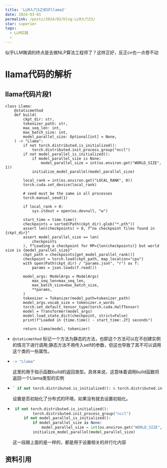 ```yaml
---
title: 'LLM入门3之初识llama2'
date: 2024-03-01
permalink: /posts/2024/03/blog-LLM入门23/
star: superior
tags:
  - LLM实践
  - 
---
```


似乎LLM微调的终点是去做NLP算法工程师了？这样正好，反正cv也一点卷不动

# llama代码的解析

## llama代码片段1

    class Llama:
        @staticmethod  
        def build(
            ckpt_dir: str,
            tokenizer_path: str,
            max_seq_len: int,
            max_batch_size: int,
            model_parallel_size: Optional[int] = None,
        ) -> "Llama":
            if not torch.distributed.is_initialized():
                torch.distributed.init_process_group("nccl")
            if not model_parallel_is_initialized():
                if model_parallel_size is None:
                    model_parallel_size = int(os.environ.get("WORLD_SIZE", 1))
                initialize_model_parallel(model_parallel_size)

            local_rank = int(os.environ.get("LOCAL_RANK", 0))
            torch.cuda.set_device(local_rank)

            # seed must be the same in all processes
            torch.manual_seed(1)

            if local_rank > 0:
                sys.stdout = open(os.devnull, "w")

            start_time = time.time()
            checkpoints = sorted(Path(ckpt_dir).glob("*.pth"))
            assert len(checkpoints) > 0, f"no checkpoint files found in {ckpt_dir}"
            assert model_parallel_size == len(
                checkpoints
            ), f"Loading a checkpoint for MP={len(checkpoints)} but world size is {model_parallel_size}"
            ckpt_path = checkpoints[get_model_parallel_rank()]
            checkpoint = torch.load(ckpt_path, map_location="cpu")
            with open(Path(ckpt_dir) / "params.json", "r") as f:
                params = json.loads(f.read())

            model_args: ModelArgs = ModelArgs(
                max_seq_len=max_seq_len,
                max_batch_size=max_batch_size,
                **params,
            )
            tokenizer = Tokenizer(model_path=tokenizer_path)
            model_args.vocab_size = tokenizer.n_words
            torch.set_default_tensor_type(torch.cuda.HalfTensor)
            model = Transformer(model_args)
            model.load_state_dict(checkpoint, strict=False)
            print(f"Loaded in {time.time() - start_time:.2f} seconds")

            return Llama(model, tokenizer)

*  `@staticmethod` 标记一个方法为静态的方法，也即这个方法可以在不创建实例的情况下进行调用;静态方法不用传入self的参数，但这也导致了其不可以调用这个类的一些属性。

*   ```python
    -> "Llama"
    ```
    这里的用于指示函数build的返回类型。具体来说，这意味着调用build函数将返回一个Llama类型的实例

*   ```python
    ` if not torch.distributed.is_initialized(): & torch.distributed.init_process_group("nccl") ` 
    ```
    设置是否初始化了分布式的环境，如果没有就去设置初始化。

*  ```python
    if not torch.distributed.is_initialized():
            torch.distributed.init_process_group("nccl")
        if not model_parallel_is_initialized():
            if model_parallel_size is None:
                model_parallel_size = int(os.environ.get("WORLD_SIZE", 1))
            initialize_model_parallel(model_parallel_size)
    ```
    这一段跟上面的是一样的，都是用于设置相关的并行化内容



## 资料引用



